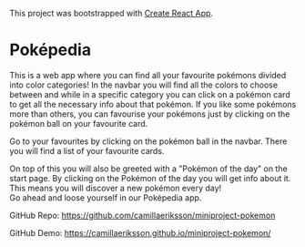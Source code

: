 This project was bootstrapped with [Create React App](https://github.com/facebook/create-react-app).

# Poképedia

This is a web app where you can find all your favourite pokémons divided into color categories! 
In the navbar you will find all the colors to choose between 
and while in a specific category you can click on a pokémon card to get all the necessary info about that pokémon. If you like some pokémons more than others, you can favourise your pokémons just by clicking on the pokémon ball on your favourite card.

Go to your favourites by clicking on the pokémon ball in the navbar. There you will find a list of your favourite cards.

On top of this you will also be greeted with a "Pokémon of the day" on the start page. By clicking on the Pokémon of the day you will get info about it. This means you will discover a new pokémon every day!  
Go ahead and loose yourself in our Poképedia app.  


GitHub Repo: https://github.com/camillaeriksson/miniproject-pokemon

GitHub Demo: https://camillaeriksson.github.io/miniproject-pokemon/